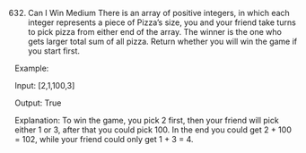 632. Can I Win
Medium
There is an array of positive integers, in which each integer represents a piece of Pizza’s size, you and your friend take turns to pick pizza from either end of the array.  The winner is the one who gets larger total sum of all pizza. Return whether you will win the game if you start first.

Example:

Input: [2,1,100,3]

Output: True

Explanation: To win the game, you pick 2 first, then your friend will pick either 1 or 3, after that you could pick 100. In the end you could get 2 + 100 = 102, while your friend could only get 1 + 3 = 4.
